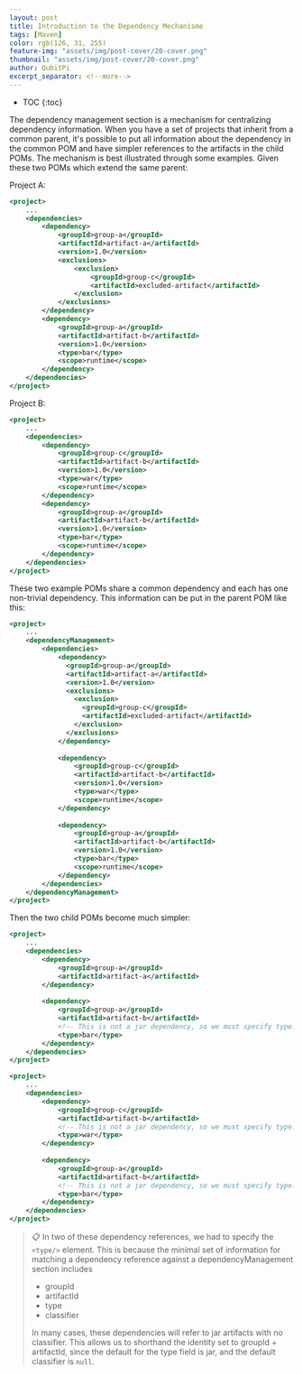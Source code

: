 ```yaml
---
layout: post
title: Introduction to the Dependency Mechanisme
tags: [Maven]
color: rgb(126, 31, 255)
feature-img: "assets/img/post-cover/20-cover.png"
thumbnail: "assets/img/post-cover/20-cover.png"
author: QubitPi
excerpt_separator: <!--more-->
---
```


<!--more-->

* TOC
{:toc}

The dependency management section is a mechanism for centralizing dependency information. When you have a set of
projects that inherit from a common parent, it's possible to put all information about the dependency in the common POM
and have simpler references to the artifacts in the child POMs. The mechanism is best illustrated through some examples. 
Given these two POMs which extend the same parent:

Project A:

```xml
<project>
    ...
    <dependencies>
        <dependency>
            <groupId>group-a</groupId>
            <artifactId>artifact-a</artifactId>
            <version>1.0</version>
            <exclusions>
                <exclusion>
                    <groupId>group-c</groupId>
                    <artifactId>excluded-artifact</artifactId>
                </exclusion>
            </exclusions>
        </dependency>
        <dependency>
            <groupId>group-a</groupId>
            <artifactId>artifact-b</artifactId>
            <version>1.0</version>
            <type>bar</type>
            <scope>runtime</scope>
        </dependency>
    </dependencies>
</project>
```

Project B:

```xml
<project>
    ...
    <dependencies>
        <dependency>
            <groupId>group-c</groupId>
            <artifactId>artifact-b</artifactId>
            <version>1.0</version>
            <type>war</type>
            <scope>runtime</scope>
        </dependency>
        <dependency>
            <groupId>group-a</groupId>
            <artifactId>artifact-b</artifactId>
            <version>1.0</version>
            <type>bar</type>
            <scope>runtime</scope>
        </dependency>
    </dependencies>
</project>
```

These two example POMs share a common dependency and each has one non-trivial dependency. This information can be put in 
the parent POM like this:

```xml
<project>
    ...
    <dependencyManagement>
        <dependencies>
            <dependency>
              <groupId>group-a</groupId>
              <artifactId>artifact-a</artifactId>
              <version>1.0</version>
              <exclusions>
                <exclusion>
                  <groupId>group-c</groupId>
                  <artifactId>excluded-artifact</artifactId>
                </exclusion>
              </exclusions>
            </dependency>
     
            <dependency>
                <groupId>group-c</groupId>
                <artifactId>artifact-b</artifactId>
                <version>1.0</version>
                <type>war</type>
                <scope>runtime</scope>
            </dependency>
       
            <dependency>
                <groupId>group-a</groupId>
                <artifactId>artifact-b</artifactId>
                <version>1.0</version>
                <type>bar</type>
                <scope>runtime</scope>
            </dependency>
        </dependencies>
    </dependencyManagement>
</project>
```

Then the two child POMs become much simpler:

```xml
<project>
    ...
    <dependencies>
        <dependency>
            <groupId>group-a</groupId>
            <artifactId>artifact-a</artifactId>
        </dependency>
     
        <dependency>
            <groupId>group-a</groupId>
            <artifactId>artifact-b</artifactId>
            <!-- This is not a jar dependency, so we must specify type. -->
            <type>bar</type>
        </dependency>
    </dependencies>
</project>
```

```xml
<project>
    ...
    <dependencies>
        <dependency>
            <groupId>group-c</groupId>
            <artifactId>artifact-b</artifactId>
            <!-- This is not a jar dependency, so we must specify type. -->
            <type>war</type>
        </dependency>
   
        <dependency>
            <groupId>group-a</groupId>
            <artifactId>artifact-b</artifactId>
            <!-- This is not a jar dependency, so we must specify type. -->
            <type>bar</type>
        </dependency>
    </dependencies>
</project>
```

> 📋 In two of these dependency references, we had to specify the `<type/>` element. This is because the minimal set of 
> information for matching a dependency reference against a dependencyManagement section includes
>
> * groupId
> * artifactId
> * type
> * classifier
>
> In many cases, these dependencies will refer to jar artifacts with no classifier. This allows us to shorthand the 
> identity set to groupId + artifactId, since the default for the type field is jar, and the default classifier is
> `null`.
> 